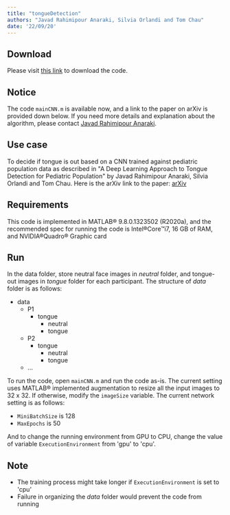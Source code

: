 ```yaml
---
title: "tongueDetection"
authors: "Javad Rahimipour Anaraki, Silvia Orlandi and Tom Chau"
date: '22/09/20'
---
```


## Download
Please visit [this link](https://hollandbloorview.flintbox.com/?embed=true#technologies/4996ecf2-3623-4dc1-a6e2-b54f302af48c) to download the code.

## Notice
The code `mainCNN.m` is available now, and a link to the paper on arXiv is provided down below. If you need more details and explanation about the algorithm, please contact [Javad Rahimipour Anaraki](http://individual.utoronto.ca/jrahimipour/).

## Use case
To decide if tongue is out based on a CNN trained against pediatric population data as described in "A Deep Learning Approach to Tongue Detection for Pediatric Population" by Javad Rahimipour Anaraki, Silvia Orlandi and Tom Chau. Here is the arXiv link to the paper: [arXiv](https://arxiv.org/abs/2009.02397)

## Requirements
This code is implemented in MATLAB® 9.8.0.1323502 (R2020a), and the recommended spec for running the code is Intel®Core™i7, 16 GB of RAM, and NVIDIA®Quadro® Graphic card

## Run
In the data folder, store neutral face images in *neutral* folder, and tongue-out images in *tongue* folder for each participant. The structure of *data* folder is as follows:

- data
  - P1
    - tongue
      - neutral
      - tongue
  - P2
    - tongue
      - neutral
      - tongue
  - ...

To run the code, open `mainCNN.m` and run the code as-is. The current setting uses MATLAB® implemented augmentation to resize all the input images to 32 x 32. If otherwise, modify the `imageSize` variable. The current network setting is as follows:

- `MiniBatchSize` is 128
- `MaxEpochs` is 50

And to change the running environment from GPU to CPU, change the value of variable `ExecutionEnvironment` from 'gpu' to 'cpu'.


## Note
 - The training process might take longer if `ExecutionEnvironment` is set to 'cpu'
 - Failure in organizing the *data* folder would prevent the code from running
